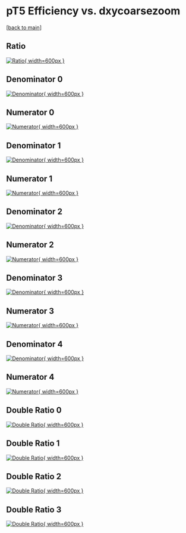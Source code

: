 # pT5 Efficiency vs. dxycoarsezoom

[[back to main](./)]



## Ratio

[![Ratio](../mtv/var/pT5_vtr_321_0_eff_dxycoarsezoom.png){ width=600px }](../mtv/var/pT5_vtr_321_0_eff_dxycoarsezoom.pdf)

## Denominator 0

[![Denominator](../mtv/den/pT5_vtr_321_0_eff_dxycoarsezoom_den0.png){ width=600px }](../mtv/den/pT5_vtr_321_0_eff_dxycoarsezoom_den0.pdf)

## Numerator 0

[![Numerator](../mtv/num/pT5_vtr_321_0_eff_dxycoarsezoom_num0.png){ width=600px }](../mtv/num/pT5_vtr_321_0_eff_dxycoarsezoom_num0.pdf)

## Denominator 1

[![Denominator](../mtv/den/pT5_vtr_321_0_eff_dxycoarsezoom_den1.png){ width=600px }](../mtv/den/pT5_vtr_321_0_eff_dxycoarsezoom_den1.pdf)

## Numerator 1

[![Numerator](../mtv/num/pT5_vtr_321_0_eff_dxycoarsezoom_num1.png){ width=600px }](../mtv/num/pT5_vtr_321_0_eff_dxycoarsezoom_num1.pdf)

## Denominator 2

[![Denominator](../mtv/den/pT5_vtr_321_0_eff_dxycoarsezoom_den2.png){ width=600px }](../mtv/den/pT5_vtr_321_0_eff_dxycoarsezoom_den2.pdf)

## Numerator 2

[![Numerator](../mtv/num/pT5_vtr_321_0_eff_dxycoarsezoom_num2.png){ width=600px }](../mtv/num/pT5_vtr_321_0_eff_dxycoarsezoom_num2.pdf)

## Denominator 3

[![Denominator](../mtv/den/pT5_vtr_321_0_eff_dxycoarsezoom_den3.png){ width=600px }](../mtv/den/pT5_vtr_321_0_eff_dxycoarsezoom_den3.pdf)

## Numerator 3

[![Numerator](../mtv/num/pT5_vtr_321_0_eff_dxycoarsezoom_num3.png){ width=600px }](../mtv/num/pT5_vtr_321_0_eff_dxycoarsezoom_num3.pdf)

## Denominator 4

[![Denominator](../mtv/den/pT5_vtr_321_0_eff_dxycoarsezoom_den4.png){ width=600px }](../mtv/den/pT5_vtr_321_0_eff_dxycoarsezoom_den4.pdf)

## Numerator 4

[![Numerator](../mtv/num/pT5_vtr_321_0_eff_dxycoarsezoom_num4.png){ width=600px }](../mtv/num/pT5_vtr_321_0_eff_dxycoarsezoom_num4.pdf)

## Double Ratio 0

[![Double Ratio](../mtv/ratio/pT5_vtr_321_0_eff_dxycoarsezoom_ratio0.png){ width=600px }](../mtv/ratio/pT5_vtr_321_0_eff_dxycoarsezoom_ratio0.pdf)

## Double Ratio 1

[![Double Ratio](../mtv/ratio/pT5_vtr_321_0_eff_dxycoarsezoom_ratio1.png){ width=600px }](../mtv/ratio/pT5_vtr_321_0_eff_dxycoarsezoom_ratio1.pdf)

## Double Ratio 2

[![Double Ratio](../mtv/ratio/pT5_vtr_321_0_eff_dxycoarsezoom_ratio2.png){ width=600px }](../mtv/ratio/pT5_vtr_321_0_eff_dxycoarsezoom_ratio2.pdf)

## Double Ratio 3

[![Double Ratio](../mtv/ratio/pT5_vtr_321_0_eff_dxycoarsezoom_ratio3.png){ width=600px }](../mtv/ratio/pT5_vtr_321_0_eff_dxycoarsezoom_ratio3.pdf)

